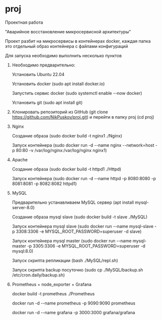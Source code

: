 # proj
Проектная работа

"Аварийное восстановление микросервисной архитектуры"

Проект разбит на микросервисы в контейнерах docker, каждая папка это отдельный образ контейнера с файлами конфигураций

Для запуска необходимо выполнить несколько пунктов

1. Необходимо предварительно:

   Установить Ubuntu 22.04

   Установить docker (sudo apt install docker.io)

   Запустить сервис docker (sudo systemctl enable --now docker)

   Установить git (sudo apt install git)

4. Клонировать репозиторий из GitHub (git clone https://github.com/NikPuskov/proj.git) и перейти в папку proj (cd proj)

5. Nginx
   
   Создание образа (sudo docker build -t nginx1 ./Nginx)

   Запуск контейнера (sudo docker run -d --name nginx --network=host -p 80:80 -v /var/log/nginx:/var/log/nginx nginx1)

6. Apache

   Создание образа (sudo docker build -t httpd1 ./Httpd)

   Запуск контейнера (sudo docker run -d --name httpd -p 8080:8080 -p 8081:8081 -p 8082:8082 httpd1)

7. MySQL

   Предварительно устанавливаем MySQL сервер (apt install mysql-server-8.0)

   Создание образа mysql slave (sudo docker build -t slave ./MySQL)

   Запуск контейнера mysql slave (sudo docker run --name mysql-slave -p 3308:3306 -e MYSQL_ROOT_PASSWORD=superuser -d slave)

   Запуск контейнера mysql master (sudo docker run --name mysql-master -p 3305:3306 -e MYSQL_ROOT_PASSWORD=superuser -d mysql:8.0)

   Запуск скрипта репликации (bash ./MySQL/repl.sh)

   Запуск скрипта backup посуточно (sudo cp ./MySQL/backup.sh /etc/cron.daily/backup.sh)

8. Prometheus + node_exporter + Grafana

   docker build -t prometheus ./Prometheus

   docker run -d --name prometheus -p 9090:9090 prometheus

   docker run -d --name grafana -p 3000:3000 grafana/grafana
